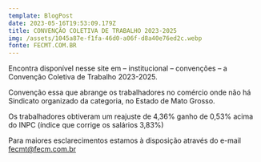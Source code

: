 ```yaml
---
template: BlogPost
date: 2023-05-16T19:53:09.179Z
title: CONVENÇÃO COLETIVA DE TRABALHO 2023-2025
img: /assets/1045a87e-f1fa-46d0-a06f-d8a40e76ed2c.webp
fonte: FECMT.COM.BR
---
```

Encontra disponível nesse site em – institucional – convenções – a Convenção Coletiva de Trabalho 2023-2025.

Convenção essa que abrange os trabalhadores no comércio onde não há Sindicato organizado da categoria, no Estado de Mato Grosso.

Os trabalhadores obtiveram um reajuste de 4,36% ganho de 0,53% acima do INPC (índice que corrige os salários 3,83%)

Para maiores esclarecimentos estamos à disposição através do e-mail fecmt@fecm.com.br
